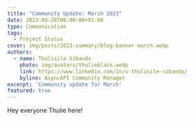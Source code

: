 ```yaml
---
title: "Community Update: March 2023"
date: 2023-03-28T06:00:00+01:00
type: Communication
tags:
  - Project Status
cover: img/posts/2023-summary/blog-banner-march.webp
authors:
  - name: Thulisile Sibanda
    photo: img/avatars/thulieblack.webp
    link: https://www.linkedin.com/in/v-thulisile-sibanda/
    byline: AsyncAPI Community Manager
excerpt: 'Community update for March'
featured: true
---
```


Hey everyone Thulie here!

